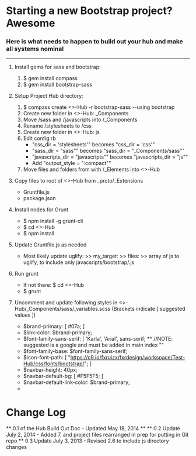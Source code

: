 # Starting a new Bootstrap project? Awesome
### Here is what needs to happen to build out your hub and make all systems nominal
-----------------------------------------------------------------------------------

1. Install gems for sass and bootstrap:
    1. $ gem install compass
    2. $ gem install bootstrap-sass
    
2. Setup Project Hub directory: 
    1. $ compass create <<Project-Name>>-Hub -r bootstrap-sass --using bootstrap
    2. Create new folder in <<Project-Name>>-Hub: _Components 
    3. Move /sass and /javascripts into /_Components
    4. Rename /stylesheets to /css
    5. Create new folder in <<Project-Name>>-Hub: js
    6. Edit config.rb
        * "css_dir = 'stylesheets'" becomes "css_dir = 'css'"
        * "sass_dir = "sass"" becomes "sass_dir = "_Components/sass""
        * "javascripts_dir = "javascripts"" becomes "javascripts_dir = "js""
        * Add "output_style = ":compact""
    7. Move files and folders from with /_Elements into <<Project-Name>>-Hub
    
3. Copy files to root of <<Project-Name>>-Hub from _proto/_Extensions
    * Gruntfile.js
    * package.json
    
4. Install nodes for Grunt
    * $ npm install -g grunt-cli
    * $ cd <<Project-Name>>-Hub
    * $ npm install
    
5. Update Gruntfile.js as needed
    * Most likely update uglify: >> my_target: >> files: >> array of js to uglify, to include only javacsripts/bootstrap/<the js module you need>.js
    
6. Run grunt
    * If not there: $ cd <<Project-Name>>-Hub 
    * $ grunt
    
7. Uncomment and update following styles in <<Project-Name>>-Hub/_Components/sass/_variables.scss (Brackets indicate [ suggested values ])
    * $brand-primary: [ #07a; ] 
    * $link-color: $brand-primary;
    * $font-family-sans-serif: [ 'Karla', 'Arial', sans-serif; 
        ** //NOTE: suggested is a google and must be added in main index "<!-- Google Font --><link href='https://fonts.googleapis.com/css?family=Karla:400,400italic,700' rel='stylesheet' type='text/css'>"
    * $font-family-base: $font-family-sans-serif;
    * $icon-font-path: [ "https://c9.io/fxruizx/fxrdesign/workspace/Test-Hub/css/fonts/bootstrap/"; ]
    * $navbar-height: 40px;
    * $navbar-default-bg: [ #F5F5F5; ]
    * $navbar-default-link-color: $brand-primary;
    *

# Change Log

** 0.1 of the Hub Build Out Doc - Updated May 18, 2014 **
** 0.2 Update July 2, 2014 - Added 7. and project files rearranged in prep for putting in Git repo
** 0.3 Update July 3, 2013 - Revised 2.6 to include js directory changes
